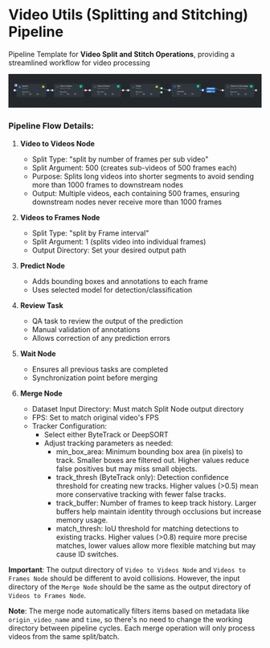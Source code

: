 # Video Utils (Splitting and Stitching) Pipeline

Pipeline Template for **Video Split and Stitch Operations**, providing a streamlined workflow for video processing

<img src="assets\video_utils_pipeline.png">

### Pipeline Flow Details:

1. **Video to Videos Node**
   - Split Type: "split by number of frames per sub video"
   - Split Argument: 500 (creates sub-videos of 500 frames each) 
   - Purpose: Splits long videos into shorter segments to avoid sending more than 1000 frames to downstream nodes
   - Output: Multiple videos, each containing 500 frames, ensuring downstream nodes never receive more than 1000 frames

2. **Videos to Frames Node**
   - Split Type: "split by Frame interval" 
   - Split Argument: 1 (splits video into individual frames)
   - Output Directory: Set your desired output path

3. **Predict Node**
   - Adds bounding boxes and annotations to each frame
   - Uses selected model for detection/classification

4. **Review Task**
   - QA task to review the output of the prediction
   - Manual validation of annotations
   - Allows correction of any prediction errors

5. **Wait Node**
   - Ensures all previous tasks are completed
   - Synchronization point before merging

6. **Merge Node**
   - Dataset Input Directory: Must match Split Node output directory
   - FPS: Set to match original video's FPS
   - Tracker Configuration:
     - Select either ByteTrack or DeepSORT
     - Adjust tracking parameters as needed:
       - min_box_area: Minimum bounding box area (in pixels) to track. Smaller boxes are filtered out. Higher values reduce false positives but may miss small objects.
       - track_thresh (ByteTrack only): Detection confidence threshold for creating new tracks. Higher values (>0.5) mean more conservative tracking with fewer false tracks.
       - track_buffer: Number of frames to keep track history. Larger buffers help maintain identity through occlusions but increase memory usage.
       - match_thresh: IoU threshold for matching detections to existing tracks. Higher values (>0.8) require more precise matches, lower values allow more flexible matching but may cause ID switches.

**Important**: The output directory of `Video to Videos Node` and `Videos to Frames Node` should be different to avoid collisions. However, the input directory of the `Merge Node` should be the same as the output directory of `Videos to Frames Node`.

**Note**: The merge node automatically filters items based on metadata like `origin_video_name` and `time`, so there's no need to change the working directory between pipeline cycles. Each merge operation will only process videos from the same split/batch.
